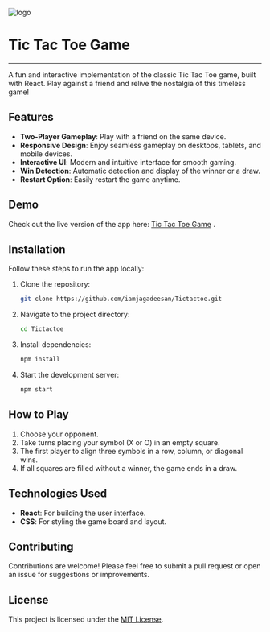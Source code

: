 ![logo](https://github.com/user-attachments/assets/4975341c-b349-4afa-ab4a-b8af74171083)

# Tic Tac Toe Game
---
A fun and interactive implementation of the classic Tic Tac Toe game, built with React. Play against a friend and relive the nostalgia of this timeless game!

## Features

- **Two-Player Gameplay**: Play with a friend on the same device.
- **Responsive Design**: Enjoy seamless gameplay on desktops, tablets, and mobile devices.
- **Interactive UI**: Modern and intuitive interface for smooth gaming.
- **Win Detection**: Automatic detection and display of the winner or a draw.
- **Restart Option**: Easily restart the game anytime.

## Demo

Check out the live version of the app here: [Tic Tac Toe Game](https://iamjagadeesan.github.io/Tictactoe/) .

## Installation

Follow these steps to run the app locally:

1. Clone the repository:
   ```bash
   git clone https://github.com/iamjagadeesan/Tictactoe.git
   ```
2. Navigate to the project directory:
   ```bash
   cd Tictactoe
   ```
3. Install dependencies:
   ```bash
   npm install
   ```
4. Start the development server:
   ```bash
   npm start
   ```

## How to Play

1. Choose your opponent.
2. Take turns placing your symbol (X or O) in an empty square.
3. The first player to align three symbols in a row, column, or diagonal wins.
4. If all squares are filled without a winner, the game ends in a draw.

## Technologies Used

- **React**: For building the user interface.
- **CSS**: For styling the game board and layout.

## Contributing

Contributions are welcome! Please feel free to submit a pull request or open an issue for suggestions or improvements.

## License

This project is licensed under the [MIT License](LICENSE).
